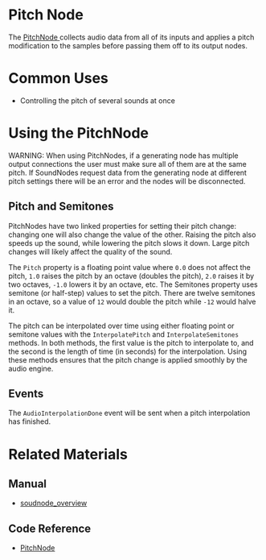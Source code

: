 # Pitch Node
The [ PitchNode ](https://github.com/PlasmaEngine/PlasmaDocs/tree/master/docs/C%2B%2B/code_reference/class_reference/pitchnode.markdown) collects audio data from all of its inputs and applies a pitch modification to the samples before passing them off to its output nodes.

# Common Uses

- Controlling the pitch of several sounds at once

# Using the PitchNode

WARNING: When using PitchNodes, if a generating node has multiple output connections the user must make sure all of them are at the same pitch. If SoundNodes request data from the generating node at different pitch settings there will be an error and the nodes will be disconnected.

## Pitch and Semitones

PitchNodes have two linked properties for setting their pitch change: changing one will also change the value of the other. Raising the pitch also speeds up the sound, while lowering the pitch slows it down. Large pitch changes will likely affect the quality of the sound.

The `Pitch` property is a floating point value where `0.0` does not affect the pitch, `1.0` raises the pitch by an octave (doubles the pitch), `2.0` raises it by two octaves, `-1.0` lowers it by an octave, etc. The Semitones property uses semitone (or half-step) values to set the pitch. There are twelve semitones in an octave, so a value of `12` would double the pitch while `-12` would halve it.

The pitch can be interpolated over time using either floating point or semitone values with the `InterpolatePitch` and `InterpolateSemitones` methods. In both methods, the first value is the pitch to interpolate to, and the second is the length of time (in seconds) for the interpolation. Using these methods ensures that the pitch change is applied smoothly by the audio engine.

## Events

The `AudioInterpolationDone` event will be sent when a pitch interpolation has finished.

# Related Materials
## Manual
- [soudnode_overview](https://plasmaengine.github.io/PlasmaDocs/Plasma1/Editor/audio/soundnode/soudnode_overview.markdown)

## Code Reference
- [ PitchNode ](https://github.com/PlasmaEngine/PlasmaDocs/tree/master/docs/C%2B%2B/code_reference/class_reference/pitchnode.markdown) 

 